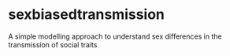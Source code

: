 # sexbiasedtransmission
A simple modelling approach to understand sex differences in the transmission of social traits
